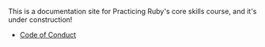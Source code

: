 This is a documentation site for Practicing Ruby's core skills course,
and it's under construction!


* [Code of Conduct](CODE_OF_CONDUCT.md)
